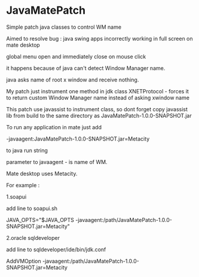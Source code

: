 JavaMatePatch
=============

Simple patch java classes to control WM name


Aimed to resolve bug : java swing apps incorrectly working in full screen on mate desktop

global menu open and immediately close on mouse click

it happens because of java can't detect Window Manager name.

java asks name of root x window and receive nothing.

My patch just instrument one method in jdk class XNETProtocol - forces it to return custom Window Manager name instead of asking xwindow name

This patch use javassist to instrument class, so dont forget copy javassist lib from 
build to the same directory as JavaMatePatch-1.0.0-SNAPSHOT.jar

To run any application in mate just add

-javaagent:JavaMatePatch-1.0.0-SNAPSHOT.jar=Metacity

to java run string

parameter to  javaagent - is name of WM. 

Mate desktop uses Metacity.

For example :

1.soapui

add line to soapui.sh

JAVA_OPTS="$JAVA_OPTS -javaagent:/path/JavaMatePatch-1.0.0-SNAPSHOT.jar=Metacity"

2.oracle sqldeveloper

add line to sqldeveloper/ide/bin/jdk.conf

AddVMOption -javaagent:/path/JavaMatePatch-1.0.0-SNAPSHOT.jar=Metacity

